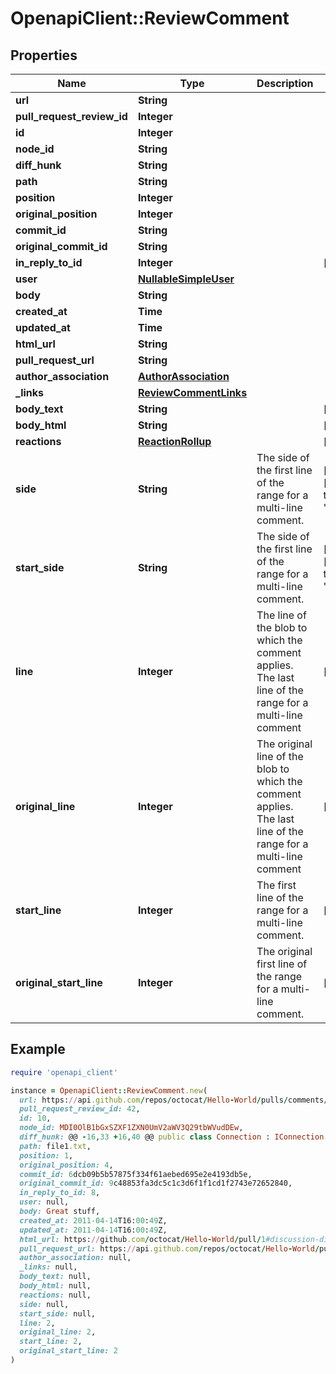 # OpenapiClient::ReviewComment

## Properties

| Name | Type | Description | Notes |
| ---- | ---- | ----------- | ----- |
| **url** | **String** |  |  |
| **pull_request_review_id** | **Integer** |  |  |
| **id** | **Integer** |  |  |
| **node_id** | **String** |  |  |
| **diff_hunk** | **String** |  |  |
| **path** | **String** |  |  |
| **position** | **Integer** |  |  |
| **original_position** | **Integer** |  |  |
| **commit_id** | **String** |  |  |
| **original_commit_id** | **String** |  |  |
| **in_reply_to_id** | **Integer** |  | [optional] |
| **user** | [**NullableSimpleUser**](NullableSimpleUser.md) |  |  |
| **body** | **String** |  |  |
| **created_at** | **Time** |  |  |
| **updated_at** | **Time** |  |  |
| **html_url** | **String** |  |  |
| **pull_request_url** | **String** |  |  |
| **author_association** | [**AuthorAssociation**](AuthorAssociation.md) |  |  |
| **_links** | [**ReviewCommentLinks**](ReviewCommentLinks.md) |  |  |
| **body_text** | **String** |  | [optional] |
| **body_html** | **String** |  | [optional] |
| **reactions** | [**ReactionRollup**](ReactionRollup.md) |  | [optional] |
| **side** | **String** | The side of the first line of the range for a multi-line comment. | [optional][default to &#39;RIGHT&#39;] |
| **start_side** | **String** | The side of the first line of the range for a multi-line comment. | [optional][default to &#39;RIGHT&#39;] |
| **line** | **Integer** | The line of the blob to which the comment applies. The last line of the range for a multi-line comment | [optional] |
| **original_line** | **Integer** | The original line of the blob to which the comment applies. The last line of the range for a multi-line comment | [optional] |
| **start_line** | **Integer** | The first line of the range for a multi-line comment. | [optional] |
| **original_start_line** | **Integer** | The original first line of the range for a multi-line comment. | [optional] |

## Example

```ruby
require 'openapi_client'

instance = OpenapiClient::ReviewComment.new(
  url: https://api.github.com/repos/octocat/Hello-World/pulls/comments/1,
  pull_request_review_id: 42,
  id: 10,
  node_id: MDI0OlB1bGxSZXF1ZXN0UmV2aWV3Q29tbWVudDEw,
  diff_hunk: @@ -16,33 +16,40 @@ public class Connection : IConnection...,
  path: file1.txt,
  position: 1,
  original_position: 4,
  commit_id: 6dcb09b5b57875f334f61aebed695e2e4193db5e,
  original_commit_id: 9c48853fa3dc5c1c3d6f1f1cd1f2743e72652840,
  in_reply_to_id: 8,
  user: null,
  body: Great stuff,
  created_at: 2011-04-14T16:00:49Z,
  updated_at: 2011-04-14T16:00:49Z,
  html_url: https://github.com/octocat/Hello-World/pull/1#discussion-diff-1,
  pull_request_url: https://api.github.com/repos/octocat/Hello-World/pulls/1,
  author_association: null,
  _links: null,
  body_text: null,
  body_html: null,
  reactions: null,
  side: null,
  start_side: null,
  line: 2,
  original_line: 2,
  start_line: 2,
  original_start_line: 2
)
```

